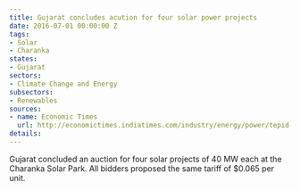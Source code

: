 ```yaml
---
title: Gujarat concludes acution for four solar power projects
date: 2016-07-01 00:00:00 Z
tags:
- Solar
- Charanka
states:
- Gujarat
sectors:
- Climate Change and Energy
subsectors:
- Renewables
sources:
- name: Economic Times
  url: http://economictimes.indiatimes.com/industry/energy/power/tepid-response-to-auction-for-solar-projects-in-gujarat/articleshow/52930850.cms
details: 
---
```


Gujarat concluded an auction for four solar projects of 40 MW each at the Charanka Solar Park. All bidders proposed the same tariff of $0.065 per unit.
